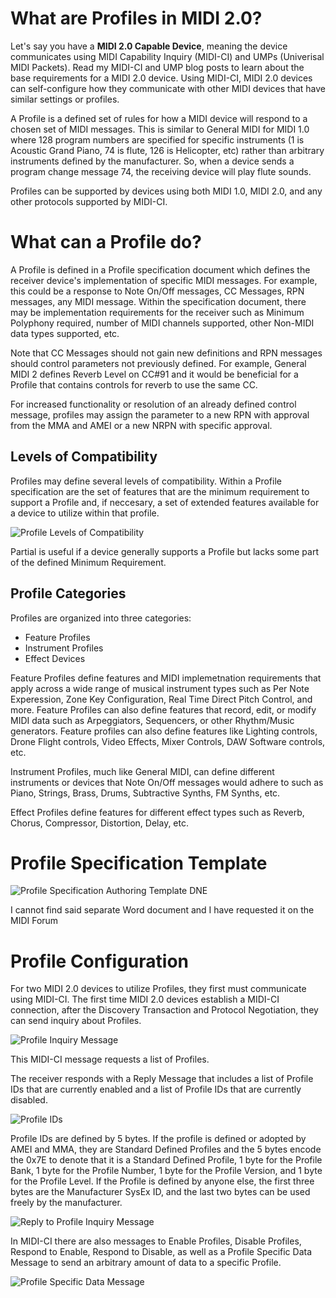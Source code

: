 # What are Profiles in MIDI 2.0?

Let's say you have a **MIDI 2.0 Capable Device**, meaning the device communicates using MIDI Capability Inquiry (MIDI-CI) and UMPs (Univerisal MIDI Packets). Read my MIDI-CI and UMP blog posts to learn about the base requirements for a MIDI 2.0 device. Using MIDI-CI, MIDI 2.0 devices can self-configure how they communicate with other MIDI devices that have similar settings or profiles.

A Profile is a defined set of rules for how a MIDI device will respond to a chosen set of MIDI messages. This is similar to General MIDI for MIDI 1.0 where 128 program numbers are specified for specific instruments (1 is Acoustic Grand Piano, 74 is flute, 126 is Helicopter, etc) rather than arbitrary instruments defined by the manufacturer. So, when a device sends a program change message 74, the receiving device will play flute sounds.

Profiles can be supported by devices using both MIDI 1.0, MIDI 2.0, and any other protocols supported by MIDI-CI.

# What can a Profile do?

A Profile is defined in a Profile specification document which defines the receiver device's implementation of specific MIDI messages. For example, this could be a response to Note On/Off messages, CC Messages, RPN messages, any MIDI message. Within the specification document, there may be implementation requirements for the receiver such as Minimum Polyphony required, number of MIDI channels supported, other Non-MIDI data types supported, etc.

Note that CC Messages should not gain new definitions and RPN messages should control parameters not previously defined. For example, General MIDI 2 defines Reverb Level on CC#91 and it would be beneficial for a Profile that contains controls for reverb to use the same CC.

For increased functionality or resolution of an already defined control message, profiles may assign the parameter to a new RPN with approval from the MMA and AMEI or a new NRPN with specific approval.

## Levels of Compatibility

Profiles may define several levels of compatibility. Within a Profile specification are the set of features that are the minimum requirement to support a Profile and, if neccesary, a set of extended features available for a device to utilize within that profile. 

![Profile Levels of Compatibility](img/profile_level.png)

Partial is useful if a device generally supports a Profile but lacks some part of the defined Minimum Requirement.

## Profile Categories

Profiles are organized into three categories:

- Feature Profiles
- Instrument Profiles
- Effect Devices

Feature Profiles define features and MIDI implemetnation requirements that apply across a wide range of musical instrument types such as Per Note Experession, Zone Key Configuration, Real Time Direct Pitch Control, and more. Feature Profiles can also define features that record, edit, or modify MIDI data such as Arpeggiators, Sequencers, or other Rhythm/Music generators. Feature profiles can also define features like Lighting controls, Drone Flight controls, Video Effects, Mixer Controls, DAW Software controls, etc.

Instrument Profiles, much like General MIDI, can define different instruments or devices that Note On/Off messages would adhere to such as Piano, Strings, Brass, Drums, Subtractive Synths, FM Synths, etc.

Effect Profiles define features for different effect types such as Reverb, Chorus, Compressor, Distortion, Delay, etc.

# Profile Specification Template

![Profile Specification Authoring Template DNE](img/huh.png)

I cannot find said separate Word document and I have requested it on the MIDI Forum

# Profile Configuration

For two MIDI 2.0 devices to utilize Profiles, they first must communicate using MIDI-CI. The first time MIDI 2.0 devices establish a MIDI-CI connection, after the Discovery Transaction and Protocol Negotiation, they can send inquiry about Profiles.

![Profile Inquiry Message](img/profile_inquiry.png)

This MIDI-CI message requests a list of Profiles.

The receiver responds with a Reply Message that includes a list of Profile IDs that are currently enabled and a list of Profile IDs that are currently disabled.

![Profile IDs](img/profile_id.png)

Profile IDs are defined by 5 bytes. If the profile is defined or adopted by AMEI and MMA, they are Standard Defined Profiles and the 5 bytes encode the 0x7E to denote that it is a Standard Defined Profile, 1 byte for the Profile Bank, 1 byte for the Profile Number, 1 byte for the Profile Version, and 1 byte for the Profile Level. If the Profile is defined by anyone else, the first three bytes are the Manufacturer SysEx ID, and the last two bytes can be used freely by the manufacturer.

![Reply to Profile Inquiry Message](img/reply_profile_inquiry.png)

In MIDI-CI there are also messages to Enable Profiles, Disable Profiles, Respond to Enable, Respond to Disable, as well as a Profile Specific Data Message to send an arbitrary amount of data to a specific Profile.

![Profile Specific Data Message](img/profile_specific.png)